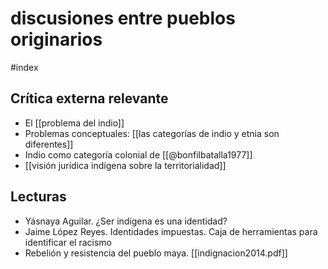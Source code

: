 # discusiones entre pueblos originarios
#index 

## Crítica externa relevante

- El [[problema del indio]]
- Problemas conceptuales: [[las categorías de indio y etnia son diferentes]]
- Indio como categoría colonial de [[@bonfilbatalla1977]]
- [[visión jurídica indígena sobre la territorialidad]]

## Lecturas 

- Yásnaya Aguilar. ¿Ser indígena es una identidad?
- Jaime López Reyes. Identidades impuestas. Caja de herramientas para identificar el racismo
- Rebelión y resistencia del pueblo maya. [[indignacion2014.pdf]]

